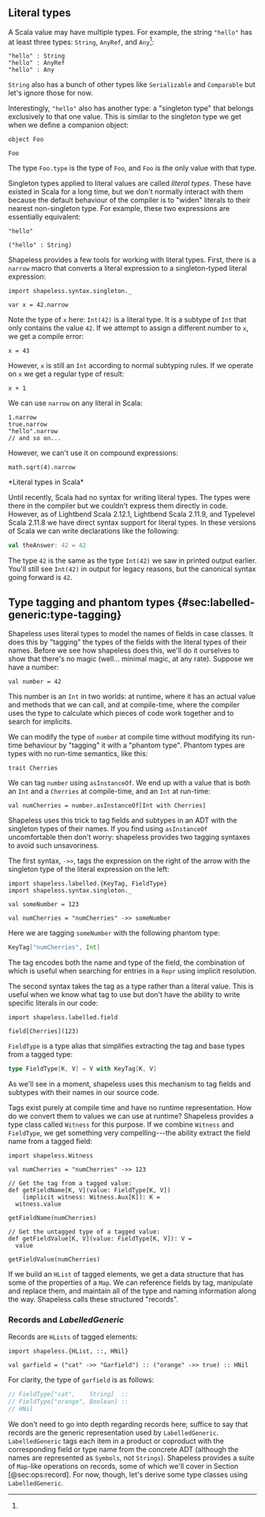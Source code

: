## Literal types

A Scala value may have multiple types.
For example, the string `"hello"`
has at least three types:
`String`, `AnyRef`,
and `Any`[^multiple-inheritance]:

```tut:book
"hello" : String
"hello" : AnyRef
"hello" : Any
```

[^multiple-inheritance]:
`String` also has a bunch of other types
like `Serializable` and `Comparable`
but let's ignore those for now.

Interestingly, `"hello"` also has another type:
a "singleton type"
that belongs exclusively to that one value.
This is similar to the singleton type we get
when we define a companion object:

```tut:book:silent
object Foo
```

```tut:book
Foo
```

The type `Foo.type` is the type of `Foo`,
and `Foo` is the only value with that type.

Singleton types applied to literal values are called *literal types*.
These have existed in Scala for a long time,
but we don't normally interact with them
because the default behaviour of the compiler is
to "widen" literals to their nearest non-singleton type.
For example, these two expressions are essentially equivalent:

```tut:book
"hello"

("hello" : String)
```

Shapeless provides a few tools for working with literal types.
First, there is a `narrow` macro that converts a
literal expression to a singleton-typed literal expression:

```tut:book:silent
import shapeless.syntax.singleton._
```

```tut:book
var x = 42.narrow
```

Note the type of `x` here: `Int(42)` is a literal type.
It is a subtype of `Int` that only contains the value `42`.
If we attempt to assign a different number to `x`,
we get a compile error:

```tut:book:fail
x = 43
```

However, `x` is still an `Int` according to normal subtyping rules.
If we operate on `x` we get a regular type of result:

```tut:book
x + 1
```

We can use `narrow` on any literal in Scala:

```tut:book
1.narrow
true.narrow
"hello".narrow
// and so on...
```

However, we can't use it on compound expressions:

```tut:book:fail
math.sqrt(4).narrow
```

<div class="callout callout-info">
*Literal types in Scala*

Until recently, Scala had no syntax for writing literal types.
The types were there in the compiler
but we couldn't express them directly in code.
However, as of Lightbend Scala 2.12.1, Lightbend Scala 2.11.9,
and Typelevel Scala 2.11.8 we have
direct syntax support for literal types.
In these versions of Scala
we can write declarations like the following:

```scala
val theAnswer: 42 = 42
```

The type `42` is the same as the type `Int(42)`
we saw in printed output earlier.
You'll still see `Int(42)` in output for legacy reasons,
but the canonical syntax going forward is `42`.
</div>

## Type tagging and phantom types {#sec:labelled-generic:type-tagging}

Shapeless uses literal types
to model the names of fields in case classes.
It does this by "tagging" the types of the fields
with the literal types of their names.
Before we see how shapeless does this,
we'll do it ourselves to show that there's no magic
(well... minimal magic, at any rate).
Suppose we have a number:

```tut:book:silent
val number = 42
```

This number is an `Int` in two worlds:
at runtime, where it has an actual value
and methods that we can call,
and at compile-time,
where the compiler uses the type
to calculate which pieces of code work together
and to search for implicits.

We can modify the type of `number` at compile time
without modifying its run-time behaviour
by "tagging" it with a "phantom type".
Phantom types are types with no run-time semantics,
like this:

```tut:book:silent
trait Cherries
```

We can tag `number` using `asInstanceOf`.
We end up with a value that is both
an `Int` and a `Cherries` at compile-time,
and an `Int` at run-time:

```tut:book
val numCherries = number.asInstanceOf[Int with Cherries]
```

Shapeless uses this trick to tag
fields and subtypes in an ADT
with the singleton types of their names.
If you find using `asInstanceOf` uncomfortable then don't worry:
shapeless provides two tagging syntaxes
to avoid such unsavoriness.

The first syntax, `->>`,
tags the expression on the right of the arrow
with the singleton type of the literal expression on the left:

```tut:book:silent
import shapeless.labelled.{KeyTag, FieldType}
import shapeless.syntax.singleton._

val someNumber = 123
```

```tut:book
val numCherries = "numCherries" ->> someNumber
```

Here we are tagging `someNumber` with
the following phantom type:

```scala
KeyTag["numCherries", Int]
```

The tag encodes both the name and type of the field,
the combination of which is useful
when searching for entries in a `Repr` using implicit resolution.

The second syntax takes the tag as a type
rather than a literal value.
This is useful when we know what tag to use
but don't have the ability
to write specific literals in our code:

```tut:book:silent
import shapeless.labelled.field
```

```tut:book
field[Cherries](123)
```

`FieldType` is a type alias that simplifies
extracting the tag and base types from a tagged type:

```scala
type FieldType[K, V] = V with KeyTag[K, V]
```

As we'll see in a moment,
shapeless uses this mechanism to tag
fields and subtypes with
their names in our source code.

Tags exist purely at compile time
and have no runtime representation.
How do we convert them to values we can use at runtime?
Shapeless provides a type class called `Witness` for this purpose.
If we combine `Witness` and `FieldType`,
we get something very compelling---the
ability extract the field name
from a tagged field:

```tut:book:silent
import shapeless.Witness
```

```tut:book
val numCherries = "numCherries" ->> 123
```

```tut:book:silent
// Get the tag from a tagged value:
def getFieldName[K, V](value: FieldType[K, V])
    (implicit witness: Witness.Aux[K]): K =
  witness.value
```

```tut:book
getFieldName(numCherries)
```

```tut:book:silent
// Get the untagged type of a tagged value:
def getFieldValue[K, V](value: FieldType[K, V]): V =
  value
```

```tut:book
getFieldValue(numCherries)
```

If we build an `HList` of tagged elements,
we get a data structure that has some of the properties of a `Map`.
We can reference fields by tag,
manipulate and replace them,
and maintain all of the type and naming information along the way.
Shapeless calls these structured "records".

### Records and *LabelledGeneric*

Records are `HLists` of tagged elements:

```tut:book:silent
import shapeless.{HList, ::, HNil}
```

```tut:book
val garfield = ("cat" ->> "Garfield") :: ("orange" ->> true) :: HNil
```

For clarity, the type of `garfield` is as follows:

```scala
// FieldType["cat",    String]  ::
// FieldType["orange", Boolean] ::
// HNil
```

We don't need to go into depth regarding records here;
suffice to say that records are the generic representation
used by `LabelledGeneric`.
`LabelledGeneric` tags each item in a product or coproduct
with the corresponding field or type name from the concrete ADT
(although the names are represented as `Symbols`, not `Strings`).
Shapeless provides a suite of `Map`-like operations on records,
some of which we'll cover in Section [@sec:ops:record].
For now, though, let's derive some type classes using `LabelledGeneric`.
